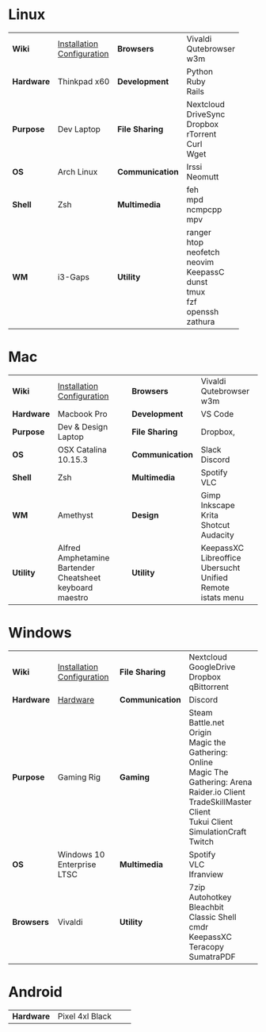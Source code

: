 # Linux 
|               |               |               |               |
| ------------- | ------------- | ------------- | ------------- |
| **Wiki**      | [Installation](../../wiki/Arch-Installation)<br />[Configuration](../../wiki/Arch-Configuration) | **Browsers** | Vivaldi<br />Qutebrowser<br />w3m |
| **Hardware**  |  Thinkpad x60 | **Development**   | Python<br />Ruby<br />Rails |
| **Purpose**   | Dev Laptop    | **File Sharing**  | Nextcloud<br />DriveSync<br />Dropbox<br />rTorrent<br />Curl<br />Wget |
| **OS**        | Arch Linux    | **Communication** | Irssi<br />Neomutt |
| **Shell**     | Zsh           | **Multimedia**    | feh<br />mpd<br />ncmpcpp<br />mpv |
| **WM**        | i3-Gaps       | **Utility**       | ranger<br />htop<br />neofetch<br />neovim<br />KeepassC<br />dunst<br />tmux<br />fzf<br />openssh<br />zathura |

# Mac
|               |               |               |               |
| ------------- | ------------- | ------------- | ------------- |
| **Wiki**      | [Installation](../../wiki/OSX-Installation)<br />[Configuration](../../wiki/OSX-Configuration) | **Browsers** | Vivaldi<br />Qutebrowser<br />w3m |
| **Hardware**  | Macbook Pro   | **Development** | VS Code |
| **Purpose**   | Dev & Design Laptop  | **File Sharing** | Dropbox, |
| **OS**        | OSX Catalina 10.15.3 | **Communication** | Slack<br />Discord |
| **Shell**     | Zsh                  | **Multimedia** | Spotify<br />VLC |
| **WM**        | Amethyst             | **Design** | Gimp<br />Inkscape<br />Krita<br />Shotcut<br />Audacity |
| **Utility** | Alfred<br />Amphetamine<br />Bartender<br />Cheatsheet<br />keyboard maestro | **Utility** | KeepassXC<br />Libreoffice<br />Ubersucht<br />Unified Remote<br />istats menu |

# Windows
|               |               |               |               |
| ------------- | ------------- | ------------- | ------------- |
| **Wiki**      |  [Installation](../../wiki/Windows-Installation)<br />[Configuration](../../wiki/Windows-Configuration) | **File Sharing** | Nextcloud<br />GoogleDrive<br />Dropbox<br />qBittorrent |
| **Hardware**  | [Hardware](../../wiki/Gaming-Hardware) | **Communication** | Discord |
| **Purpose**   | Gaming Rig    | **Gaming** | Steam<br />Battle.net<br />Origin<br />Magic the Gathering: Online<br />Magic The Gathering: Arena<br />Raider.io Client<br />TradeSkillMaster Client<br />Tukui Client<br />SimulationCraft<br />Twitch |
| **OS**        | Windows 10 Enterprise LTSC | **Multimedia** | Spotify<br />VLC<br />Ifranview |
| **Browsers**  | Vivaldi       | **Utility** | 7zip<br />Autohotkey<br />Bleachbit<br />Classic Shell<br />cmdr<br />KeepassXC<br />Teracopy<br />SumatraPDF |

# Android
|               |               |               |               |
| ------------- | ------------- | ------------- | ------------- |
| **Hardware**  | Pixel 4xl Black |
